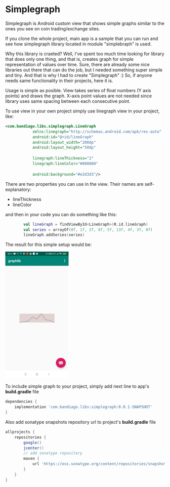 # Simplegraph
Simplegraph is Android custom view that shows simple graphs similar to the ones you see on coin trading/exchange sites.

If you clone the whole project, main app is a sample that you can run and see how simplegraph library located in module "simplebraph" is used.

Why this library is craeted? Well, I've spent too much time looking for library that does only one thing, and that is, creates graph for simple representation of values over time. Sure, there are already some nice libraries out there that can do the job, but I needed something super simple and tiny. And that is why I had to create "Simplegraph" :) So, if anyone needs same functionality in their projects, here it is.

Usage is simple as posible. View takes series of float numbers (Y axis points) and draws the graph. X-axis point values are not needed since library uses same spacing between each consecutive point.

To use view in your own project simply use linegraph view in your project, like:

~~~xml
<com.bandiago.libs.simplegraph.LineGraph
            xmlns:linegraph="http://schemas.android.com/apk/res-auto"
            android:id="@+id/lineGraph"
            android:layout_width="200dp"
            android:layout_height="50dp"
            
            linegraph:lineThickness="2"
            linegraph:lineColor="#000000"
            
            android:background="#e2d3d3"/>
~~~

There are two properties you can use in the view. Their names are self-explanatory:
 - lineThickness
 - lineColor
 

and then in your code you can do something like this:

~~~kotlin
        val lineGraph = findViewById<LineGraph>(R.id.lineGraph)
        val series = arrayOf(0f, 1f, 2f, 8f, 5f, 13f, 4f, 3f, 0f)
        lineGraph.addSeries(series)
~~~

The result for this simple setup would be:

![Alt text](img/screenshot.jpg?raw=true "Screenshot")

To include simple graph to your project, simply add next line to app's **build.gradle** file

~~~gradle
dependencies {
    implementation 'com.bandiago.libs:simplegraph:0.0.1-SNAPSHOT'
}
~~~

Also add sonatype snapshots repository url to project's **build.gradle** file

~~~gradle
allprojects {
    repositories {
        google()
        jcenter()
        // add sonatype repository
        maven {
            url 'https://oss.sonatype.org/content/repositories/snapshots/'
        }
    }
}
~~~
